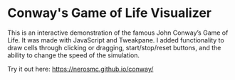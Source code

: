 # Conway's Game of Life Visualizer

This is an interactive demonstration of the famous John Conway’s Game of Life. It was made with JavaScript and Tweakpane. I added functionality to draw cells through clicking or dragging, start/stop/reset buttons, and the ability to change the speed of the simulation.

Try it out here: https://nerosmc.github.io/conway/
